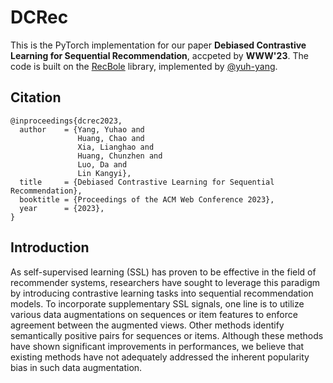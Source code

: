# DCRec

This is the PyTorch implementation for our paper **Debiased Contrastive Learning for Sequential Recommendation**, accpeted by **WWW'23**. The code is built on the [RecBole](https://github.com/RUCAIBox/RecBole) library, implemented by [@yuh-yang](https://github.com/yuh-yang).

## Citation
```
@inproceedings{dcrec2023,
  author    = {Yang, Yuhao and
               Huang, Chao and
               Xia, Lianghao and
               Huang, Chunzhen and
               Luo, Da and
               Lin Kangyi},
  title     = {Debiased Contrastive Learning for Sequential Recommendation},
  booktitle = {Proceedings of the ACM Web Conference 2023},
  year      = {2023},
}
```

## Introduction
As self-supervised learning (SSL) has proven to be effective in the field of recommender systems, researchers have sought to leverage this paradigm by introducing contrastive learning tasks into sequential recommendation models. To incorporate supplementary SSL signals, one line is to utilize various data augmentations on sequences or item features to enforce agreement between the augmented views. Other methods identify semantically positive pairs for sequences or items. Although these methods have shown significant improvements in performances, we believe that existing methods have not adequately addressed the inherent popularity bias in such data augmentation.
